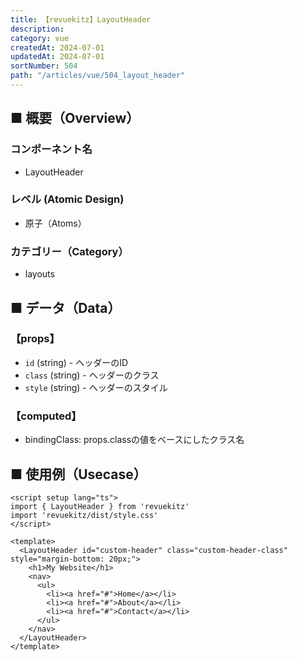 ```yaml
---
title: 【revuekitz】LayoutHeader
description:
category: vue
createdAt: 2024-07-01
updatedAt: 2024-07-01
sortNumber: 504
path: "/articles/vue/504_layout_header"
---
```


<nuxt-content-wrapper>

## ■ 概要（Overview）
### コンポーネント名
- LayoutHeader

### レベル (Atomic Design)
- 原子（Atoms）

### カテゴリー（Category）
- layouts

## ■ データ（Data）

### 【props】
- `id` (string) - ヘッダーのID
- `class` (string) - ヘッダーのクラス
- `style` (string) - ヘッダーのスタイル

### 【computed】
- bindingClass: props.classの値をベースにしたクラス名

## ■ 使用例（Usecase）
```vue
<script setup lang="ts">
import { LayoutHeader } from 'revuekitz'
import 'revuekitz/dist/style.css' 
</script>

<template>
  <LayoutHeader id="custom-header" class="custom-header-class" style="margin-bottom: 20px;">
    <h1>My Website</h1>
    <nav>
      <ul>
        <li><a href="#">Home</a></li>
        <li><a href="#">About</a></li>
        <li><a href="#">Contact</a></li>
      </ul>
    </nav>
  </LayoutHeader>
</template>

```

</nuxt-content-wrapper>